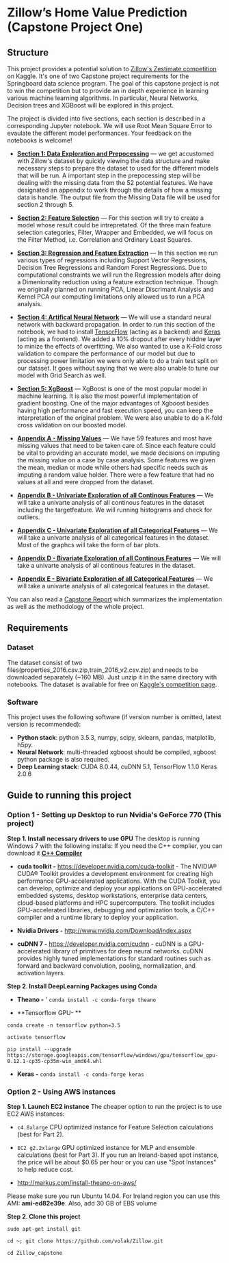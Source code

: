 # Zillow’s Home Value Prediction (Capstone Project One)

## Structure

This project provides a potential solution to [Zillow's Zestimate competition](https://www.kaggle.com/c/zillow-prize-1) on Kaggle. It's one of two Capstone project requirements for the Springboard data science program. The goal of this capstone project is not to win the competition but to provide an in depth experience in learning various machine learning algorithms. In particular, Neural Networks, Decision trees and XGBoost will be explored in this project. 

The project is divided into five sections, each section is described in a corresponding Jupyter notebook. We will use Root Mean Square Error to evaulate the different model performances. Your feedback on the notebooks is welcome!

* **[Section 1: Data Exploration and Prepocessing](Section1_Data_PreprocessingExplore.ipynb)** — we get accustomed with Zillow's dataset by quickly viewing the data structure and make necessary steps to prepare the dataset to used for the different models that will be run. A important step in the prepocessing step will be dealing with the missing data from the 52 potential features. We have designated an appendix to work through the details of how a missing data is handle. The output file from the Missing Data file will be used for section 2 through 5. 

* **[Section 2: Feature Selection](Section2_FeatureSelection.ipynb)** — For this section will try to create a model whose result could be intrepretated. Of the three main feature selection categories, Filter, Wrapper and Embedded, we will focus on the Filter Method, i.e. Correlation and Ordinary Least Squares. 

* **[Section 3: Regression and Feature Extraction](Section3_Regression.ipynb)** — In this section we run various types of regressions including Support Vector Regressions, Decision Tree Regressions and Random Forest Regressions. Due to computational constraints we will run the Regression models after doing a Dimenionality reduction using a feature extraction technique. Though we originally planned on running PCA, Linear Discrimant Analysis and Kernel PCA our computing limitations only allowed us to run a PCA analysis. 

* **[Section 4: Artifical Neural Network](Section4_NeuralNetwork.ipynb)** — We will use a standard neural network with backward propagation. In order to run this section of the notebook, we had to install [TensorFlow](https://www.tensorflow.org/) (acting as a backend) and [Keras](https://keras.io/) (acting as a frontend). We added a 10% dropout after every hiddne layer to minize the effects of overfitting. We also wanted to use a K-Fold cross validation to compare the performance of our model but due to processing power limitation we were only able to do a train test split on our dataset. It goes without saying that we were also unable to tune our model with Grid Search as well.


* **[Section 5: XgBoost](Section5_XGBoost.ipynb)** — XgBoost is one of the most popular model in machine learning. It is also the most powerful implementation of gradient boosting. One of the major advantages of Xgboost besides having high performance and fast execution speed, you can keep the interpretation of the original problem. We were also unable to do a K-fold cross validation on our boosted model.


* **[Appendix A - Missing Values](Section6_AppendixA_MissingData.py)** — We have 59 features and most have missing values that need to be taken care of. Since each feature could be vital to providing an accurate model, we made decisions on imputing the missing value on a case by case analysis. Some features we given the mean, median or mode while others had specific needs such as imputing a random value holder. There were a few feature that had no values at all and were dropped from the dataset.  

* **[Appendix B - Univariate Exploration of all Continous Features](Section6_AppendixB_UniCat.py)** — We will take a univarte analysis of all continous features in the dataset including the targetfeature. We will running histograms and check for outliers. 

* **[Appendix C - Univariate Exploration of all Categorical Features](Section6_AppendixC_BiVarCont.py)** — We will take a univarte analysis of all categorical features in the dataset. Most of the graphcs will take the form of bar plots.  

* **[Appendix D - Bivariate Exploration of all Continous Features](Section6_AppendixD_BiVarCat.py)** — We will take a univarte analysis of all continous features in the dataset. 

* **[Appendix E - Bivariate Exploration of all Categorical Features](Section6_AppendixE_BiVarCat.py)** — We will take a univarte analysis of all categorical features in the dataset. 





You can also read a [Capstone Report](report.doc) which summarizes the implementation as well as the methodology of the whole project.

## Requirements

### Dataset

The dataset consist of two files(properties_2016.csv.zip,train_2016_v2.csv.zip) and needs to be downloaded separately (~160 MB). Just unzip it in the same directory with notebooks. The dataset is available for free on [Kaggle's competition page](https://www.kaggle.com/c/zillow-prize-1/data).


### Software

This project uses the following software (if version number is omitted, latest version is recommended):


* **Python stack**: python 3.5.3, numpy, scipy, sklearn, pandas, matplotlib, h5py.
* **Neural Network**: multi-threaded xgboost should be compiled, xgboost python package is also required.
* **Deep Learning stack**: CUDA 8.0.44, cuDNN 5.1, TensorFlow 1.1.0 Keras 2.0.6


## Guide to running this project

### Option 1 - Setting up Desktop to run  Nvidia's GeForce 770 (This project)

**Step 1. Install necessary drivers to use GPU**
The desktop is running Windows 7 with the following installs:
If you need the C++ complier, you can download it **[C++ Compiler](http://landinghub.visualstudio.com/visual-cpp-build-tools)** 

* **cuda toolkit -** https://developer.nvidia.com/cuda-toolkit -  The NVIDIA® CUDA® Toolkit provides a development environment for creating high performance GPU-accelerated applications. With the CUDA Toolkit, you can develop, optimize and deploy your applications on GPU-accelerated embedded systems, desktop workstations, enterprise data centers, cloud-based platforms and HPC supercomputers. The toolkit includes GPU-accelerated libraries, debugging and optimization tools, a C/C++ compiler and a runtime library to deploy your application.

* **Nvidia Drivers -** http://www.nvidia.com/Download/index.aspx

* **cuDNN 7 -** https://developer.nvidia.com/cudnn - cuDNN is a GPU-accelerated library of primitives for deep neural networks. cuDNN provides highly tuned implementations for standard routines such as forward and backward convolution, pooling, normalization, and activation layers.

**Step 2. Install DeepLearning Packages using Conda**
* **Theano -** ' `conda install -c conda-forge theano`

* **Tensorflow GPU- ** 

 `conda create -n tensorflow python=3.5`
 
 `activate tensorflow`
 
 `pip install --upgrade https://storage.googleapis.com/tensorflow/windows/gpu/tensorflow_gpu-0.12.1-cp35-cp35m-win_amd64.whl`


* **Keras -** `conda install -c conda-forge keras`

### Option 2 - Using AWS instances

**Step 1. Launch EC2 instance**
The cheaper option to run the project is to use EC2 AWS instances:

* `c4.8xlarge` CPU optimized instance for Feature Selection calculations (best for Part 2).
* `EC2 g2.2xlarge` GPU optimized instance for MLP and ensemble calculations (best for Part 3). If you run an Ireland-based spot instance, the price will be about $0.65 per hour or you can use "Spot Instances" to help reduce cost.

* http://markus.com/install-theano-on-aws/

Please make sure you run Ubuntu 14.04. For Ireland region you can use this AMI: **ami-ed82e39e**. Also, add 30 GB of EBS volume 

**Step 2. Clone this project**

`sudo apt-get install git`

`cd ~; git clone https://github.com/volak/Zillow.git`

`cd Zillow_capstone`

